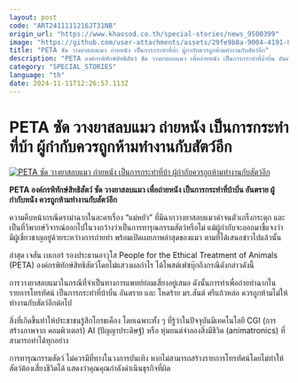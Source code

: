 ```yaml
---
layout: post
code: "ART2411111216JT31NB"
origin_url: "https://www.khaosod.co.th/special-stories/news_9500399"
image: "https://github.com/user-attachments/assets/29fe9b8a-9004-4191-820c-8663838f541f"
title: "PETA ซัด วางยาสลบแมว ถ่ายหนัง เป็นการกระทำที่บ้า ผู้กำกับควรถูกห้ามทำงานกับสัตว์อีก"
description: "PETA องค์กรพิทักษ์สิทธิสัตว์ ซัด วางยาสลบแมว เพื่อถ่ายหนัง เป็นการกระทำที่บ้าบิ่น อันตราย ผู้กำกับหนัง ควรถูกห้ามทำงานกับสัตว์อีก"
category: "SPECIAL_STORIES"
language: "th"
date: 2024-11-11T12:26:57.113Z
---
```


# PETA ซัด วางยาสลบแมว ถ่ายหนัง เป็นการกระทำที่บ้า ผู้กำกับควรถูกห้ามทำงานกับสัตว์อีก

[![PETA ซัด วางยาสลบแมว ถ่ายหนัง เป็นการกระทำที่บ้า ผู้กำกับควรถูกห้ามทำงานกับสัตว์อีก](https://www.khaosod.co.th/wpapp/uploads/2024/11/peta.jpg "PETA ซัด วางยาสลบแมว ถ่ายหนัง เป็นการกระทำที่บ้า ผู้กำกับควรถูกห้ามทำงานกับสัตว์อีก")](https://www.khaosod.co.th/wpapp/uploads/2024/11/peta.jpg)

**PETA องค์กรพิทักษ์สิทธิสัตว์ ซัด วางยาสลบแมว เพื่อถ่ายหนัง เป็นการกระทำที่บ้าบิ่น อันตราย ผู้กำกับหนัง ควรถูกห้ามทำงานกับสัตว์อีก**

ความคืบหน้ากรณีดราม่าฉากในละครเรื่อง “แม่หยัว” ที่มีฉากวางยาสลบแมวดำจนตัวเกร็งกระตุก และเป็นที่วิพากษ์วิจารณ์ออกไปในวงกว้างว่าเป็นการทารุณกรรมสัตว์หรือไม่ แม้ผู้กำกับจะออกมาชี้แจงว่า มีผู้เชี่ยวชาญอยู่ด้วยระหว่างการถ่ายทำ พร้อมเปิดเผยภาพล่าสุดของแมว ตามที่ได้เสนอข่าวไปแล้วนั้น

ล่าสุด เจสัน เบเกอร์ รองประธานอาวุโส People for the Ethical Treatment of Animals (PETA) องค์กรพิทักษ์สิทธิสัตว์โดยไม่แสวงผลกำไร ได้โพสต์เฟซบุ๊กถึงกรณีดังกล่าวดังนี้

การวางยาสลบแมวในกรณีที่จำเป็นทางการแพทย์ย่อมเสี่ยงอยู่เสมอ ดังนั้นการทำเพื่อถ่ายทำฉากในรายการโทรทัศน์ เป็นการกระทำที่บ้าบิ่น อันตราย และ โหดร้าย มร.สันต์ ศรีแก้วหล่อ ควรถูกห้ามไม่ให้ทำงานกับสัตว์อีกต่อไป

สิ่งที่เกิดขึ้นทำให้ประชาชนรู้สึกโกรธเคือง โดยเฉพาะทั้ง ๆ ที่รู้ว่าในปัจจุบันมีเทคโนโลยี CGI (การสร้างภาพจาก คอมพิวเตอร์) AI (ปัญญาประดิษฐ์) หรือ หุ่นยนต์จำลองสิ่งมีชีวิต (animatronics) ที่สามารถทำได้ทุกอย่าง

การทารุณกรรมสัตว์ ไม่ควรมีที่ทางในวงการบันเทิง หากไม่สามารถสร้างรายการโทรทัศน์โดยไม่ทำให้สัตว์ต้องเสี่ยงชีวิตได้ แสดงว่าคุณคุณกำลังดำเนินธุรกิจที่ผิด


